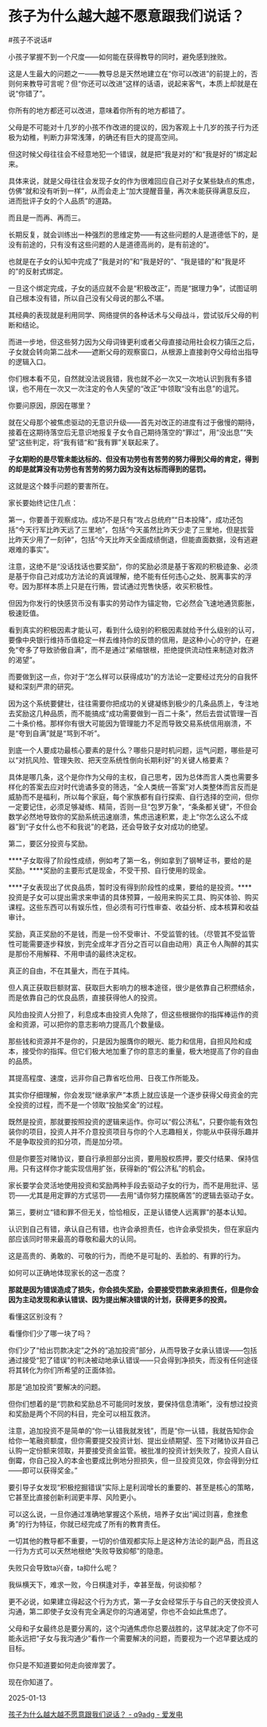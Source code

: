 # 孩子为什么越大越不愿意跟我们说话？

#孩子不说话#

小孩子掌握不到一个尺度——如何能在获得教导的同时，避免感到挫败。

这是人生最大的问题之一——教导总是天然地建立在“你可以改进”的前提上的，否则何来教导可言呢？但“你还可以改进”这样的话语，说起来客气，本质上却就是在说“你错了”。

你所有的地方都还可以改进，意味着你所有的地方都错了。

父母是不可能对十几岁的小孩不作改进的提议的，因为客观上十几岁的孩子行为还极为幼稚，判断力非常浅薄，的确还有巨大的提高空间。

但这时候父母往往会不经意地犯一个错误，就是把“我是对的”和“我是好的”绑定起来。

具体来说，就是父母往往会发现子女的作为很难回应自己对子女某些缺点的焦虑，仿佛“就和没有听到一样”，从而会走上“加大提醒音量，再次未能获得满意反应，进而批评子女的个人品质”的道路。

而且是一而再、再而三。

长期反复，就会训练出一种强烈的思维定势——有这些问题的人是道德低下的，是没有前途的，只有没有这些问题的人是道德高尚的，是有前途的”。

也就是在子女的认知中完成了“我是对的”和“我是好的”、“我是错的”和“我是坏的”的反射式绑定。

一旦这个绑定完成，子女的适应就不会是“积极改正”，而是“据理力争”，试图证明自己根本没有错，所以自己没有父母说的那么不堪。

其经典的表现就是利用同学、网络提供的各种话术与父母战斗，尝试驳斥父母的判断和结论。

而进一步地，但这些努力因为父母词锋更利或者父母直接动用社会权力镇压之后，子女就会转向第二战术——遮断父母的观察窗口，从根源上直接剥夺父母给出指导的逻辑入口。

你们根本看不见，自然就没法说我错，我也就不必一次又一次地认识到我有多错误，也不用在一次又一次注定的令人失望的“改正”中领取“没有出息”的诅咒。

你要问原因，原因在哪里？

就在父母那个被焦虑驱动的无意识升级——首先对改正的进度有过于傲慢的期待，接着在这期待落空后无意识地报复子女令自己期待落空的“罪过”，用“没出息”“失望”这些判定，将“我有错“和“我有罪”关联起来了。

****子女期盼的是尽管未能达标的、但没有功劳也有苦劳的努力得到父母的肯定，得到的却是就算没有功劳也有苦劳的努力因为没有达标而得到的惩罚。****

这就是这个棘手问题的要害所在。

家长要始终记住几点：

第一，你要善于观察成功。成功不是只有“攻占总统府”“日本投降”，成功还包括“今天行军比昨天远了三里地”，包括“今天虽然比昨天少走了三里地，但是拔营比昨天少用了一刻钟”，包括“今天比昨天全面成绩倒退，但能直面数据，没有逃避艰难的事实”。

注意，这绝不是“没话找话也要奖励”，你的奖励必须是基于客观的积极迹象、必须是基于你自己对成功方法论的真诚理解，绝不能有任何违心之处、脱离事实的浮夸。因为那样本质上只是在行贿，尝试通过兜售快感，收买积极性。

但因为你发行的快感货币没有事实的劳动作为锚定物，它必然会飞速地通货膨胀，极速贬值。

看到真实的积极因素才能认可，看到什么级别的积极因素就给予什么级别的认可，要像中央银行维持币值稳定一样去维持你的反馈的信用，是这种小心的守护，在避免“夸多了导致骄傲自满”，而不是通过“紧缩银根，拒绝提供流动性来制造对救济的渴望”。

而要做到这一点，你对于“怎么样可以获得成功”的方法论一定要经过充分的自我怀疑和深刻严肃的研究。

因为这个系统要健壮，往往需要你把成功的关键凝练到极少的几条品质上，专注地去奖励这几种品质，而不能搞成“成功需要做到一百二十条”，然后去尝试管理一百二十条价格。那样你有很大可能因为管理能力不足而导致交易系统信用崩溃，不是“夸到自满”就是“骂到不听”。

到底一个人要成功最核心要素的是什么？哪些只是时机问题，运气问题，哪些是可以“对抗风险、管理失败、把天空系统性倒向长期利好”的关键人格要素？

具体是哪几条，这个是你作为父母的主权，自己思考，因为总体而言人类也需要多样化的答案去应对时代诡谲多变的筛选，“全人类统一答案”对人类整体而言反而是威胁而不是福利，所以每个家庭，每个家族都有自行探索、自行选择的空间，但你一定要记住，必须足够凝练、精简，否则一旦“包罗万象”，“条条都关键”，不但会数学必然地导致你的奖励系统迅速崩溃，焦虑迅速积累，走上“你怎么这么不成器”到“子女什么也不和我说”的老路，还会导致子女对成功的绝望。




第二，要区分投资与奖励。

****子女取得了阶段性成绩，例如考了第一名，例如拿到了钢琴证书，要给的是奖励。****奖励的主要形式是现金，不受干预、自行使用的现金。

****子女表现出了优良品质，暂时没有得到阶段性的成果，要给的是投资。****投资是子女可以提出需求来申请的具体预算，一般用来购买工具、购买体验、购买课程。这些东西可以有娱乐性，但必须有可行性审查、收益分析、成本核算和收益审计。

奖励，真正奖励的不是钱，而是一份不受审计、不受监管的钱。（尽管其不受监管性可能需要逐步释放，到完全成年才百分之百可以自由动用）真正令人陶醉的其实是那份不用解释、不用申请的最终决定权。

真正的自由，不在其量大，而在于其纯。

但人真正获取巨额财富、获取巨大影响力的根本途径，很少是依靠自己积攒结余，而是依靠自己的优良品质，直接获得他人的投资。

风险由投资人分担了，利息成本由投资人免除了，但这些根据你的指挥棒运作的资金和资源，可以把你的意志影响力提高几个数量级。

那些钱和资源并不是你的，只是因为服膺你的眼光、能力和信用，自担风险和成本，接受你的指挥。但它们极大地加重了你的意志的重量，极大地提高了你的自由的品质。

其提高程度、速度，远非你自己靠省吃俭用、日夜工作所能及。

其实你仔细理解，你会发现“继承家产”本质上就应该是一个逐步获得父母资金的完全投资的过程，而不是一个领取“投胎奖金”的过程。

既然是投资，那就要按照投资的逻辑来运作。你可以“假公济私”，只要你能有效包装你的项目，投资人并不介意投资项目与你的个人志趣相关，你能从中获得乐趣并不是争取投资的扣分项，而是加分项。

但是你要签对赌协议，要自行承担部分出资，要用股权质押，要交付结果、保持信用。只有这样你才能实现信用扩张，获得新的“假公济私”的机会。

家长要学会灵活地使用投资和奖励两种手段去驱动子女的行为，而不是用批评、惩罚——尤其是用定罪的方式惩罚——去用“请你努力摆脱痛苦”的逻辑去驱动子女。




第三，要树立“错和罪不但无关，恰恰相反，正是认错使人远离罪”的基本认知。

认识到自己有错，承认自己有错，也许会承担责任，也许会承受损失，但在家庭内部应该同时带来最高的尊敬和最大的认同。

这是高贵的、勇敢的、可敬的行为，而绝不是可耻的、丢脸的、有罪的行为。

如何可以正确地体现家长的这一态度？

****那就是因为错误造成了损失，你会损失奖励，会要接受罚款来承担责任，但是你会因为主动发现和承认错误、因为提出解决错误的计划，获得更多的投资。****

看懂这区别没有？

看懂你们少了哪一块了吗？

你们少了“给出罚款决定”之外的“追加投资”部分，从而导致子女承认错误——包括通过接受“犯了错误”的判决被动地承认错误——只会得到净损失，而没有任何途径将其转化为你们所希望的正面体验。

那是“追加投资”要解决的问题。

但你们想着的是“罚款和奖励总不可能同时发放，要保持信息清晰”，没有想过投资和奖励是两个不同的科目，完全可以相互救济。

注意，追加投资不是简单的“你一认错我就发钱”，而是“你一认错，我就告知你会给你一笔融资额度，但你需要提交投资计划、提出业绩期望、签下对赌协议并自己认购一定份额来领取，并要接受资金监管。被批准的投资计划失败了，投资人自认倒霉，你自己投入的本金也要成比例地分担损失，但一旦投资见效，你会得到分红——即可以获得奖金。”

要引导子女发现“积极挖掘错误”实际上是利润增长的重要的、甚至是核心的策略，它甚至比直接创新利润更丰厚、风险更小。

可以这么说，一旦你通过准确地掌握这个系统，培养子女出“闻过则喜，愈挫愈勇”的行为特征，你就已经完成了所有的教育责任。

一切其他的教导都不重要，一切的价值观都实际上是这种方法论的副产品，而且这一行为方式可以天然地根绝“失败导致抑郁”的隐患。

失败只会导致ta兴奋，ta抑什么呢？

我纵横天下，难求一败，今日棋逢对手，幸甚至哉，何谈抑郁？




更不必说，如果建立得起这个行为方式，第一子女会经常乐于与自己的天使投资人沟通，第二即使子女没有完全满足你的沟通渴望，你也不会如此焦虑了。

父母和子女最终总是要分离的，这个沟通焦虑你总要战胜的，这早就决定了你不可能永远把“子女与我沟通少”看作一个需要解决的问题，而要视为一个迟早要达成的目标。

你只是不知道要如何走向彼岸罢了。

现在你知道了。

2025-01-13

[孩子为什么越大越不愿意跟我们说话？ - q9adg - 爱发电](https://afdian.com/p/17c4aab4d17f11ef99c15254001e7c00)
